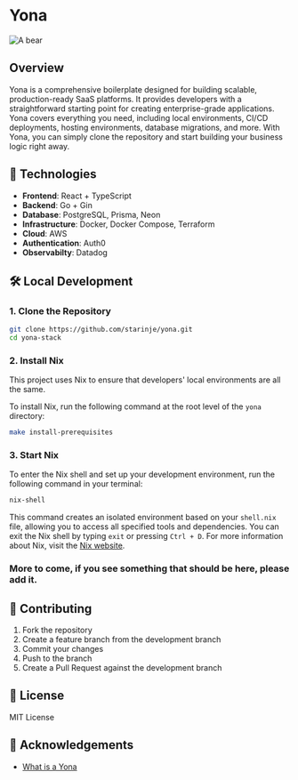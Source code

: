 # Yona

![A bear](images/bear.jpg)

## Overview

Yona is a comprehensive boilerplate designed for building scalable, production-ready SaaS platforms. It provides developers with a straightforward starting point for creating enterprise-grade applications. Yona covers everything you need, including local environments, CI/CD deployments, hosting environments, database migrations, and more. With Yona, you can simply clone the repository and start building your business logic right away.

## 🚀 Technologies

- **Frontend**: React + TypeScript
- **Backend**: Go + Gin
- **Database**: PostgreSQL, Prisma, Neon
- **Infrastructure**: Docker, Docker Compose, Terraform
- **Cloud**: AWS
- **Authentication**: Auth0
- **Observabilty**: Datadog

## 🛠 Local Development

### 1. Clone the Repository

```bash
git clone https://github.com/starinje/yona.git
cd yona-stack
```

### 2. Install Nix

This project uses Nix to ensure that developers' local environments are all the same.

To install Nix, run the following command at the root level of the `yona` directory:

```bash
make install-prerequisites
```

### 3. Start Nix

To enter the Nix shell and set up your development environment, run the following command in your terminal:

```bash
nix-shell

```

This command creates an isolated environment based on your `shell.nix` file, allowing you to access all specified tools and dependencies. You can exit the Nix shell by typing `exit` or pressing `Ctrl + D`. For more information about Nix, visit the [Nix website](https://nixos.org/nix/).

### More to come, if you see something that should be here, please add it.

## 🤝 Contributing

1. Fork the repository
2. Create a feature branch from the development branch
3. Commit your changes
4. Push to the branch
5. Create a Pull Request against the development branch

## 📄 License

MIT License

## 🌟 Acknowledgements

- [What is a Yona](https://nativehistoryassociation.org/tutor_tsalagi2_study.php)
